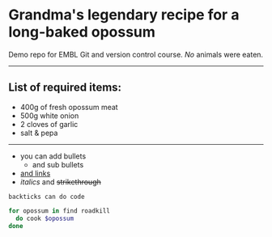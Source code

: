 # Grandma's legendary recipe for a long-baked **opossum**
Demo repo for EMBL Git and version control course. _No_ animals were eaten.

-------------
## List of required items:

- 400g of fresh opossum meat
- 500g white onion
- 2 cloves of garlic
- salt & pepa


-------------

- you can add bullets
  - and sub bullets
- [and links](https://www.google.com)
- _italics_ and ~~strikethrough~~

`backticks can do code`

```Bash
for opossum in find roadkill
  do cook $opossum
done
```
